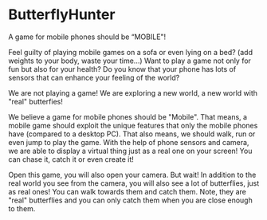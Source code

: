 ButterflyHunter
===============

A game for mobile phones should be “MOBILE"!

Feel guilty of playing mobile games on a sofa or even lying on a bed? (add weights to your body, waste your time...)
Want to play a game not only for fun but also for your health?
Do you know that your phone has lots of sensors that can enhance your feeling of the world?

We are not playing a game! We are exploring a new world, a new world with "real" butterfies! 

We believe a game for mobile phones should be "Mobile". That means, a mobile game should exploit the unique features that
only the mobile phones have (compared to a desktop PC). That also means, we should walk, run or even jump to play the game.
With the help of phone sensors and camera, we are able to display a virtual thing just as a real one on your screen! You can
chase it, catch it or even create it!

Open this game, you will also open your camera. But wait! In addition to the real world you see from the camera, you will 
also see a lot of butterflies, just as real ones! You can walk towards them and catch them. Note, they are "real" butterflies
and you can only catch them when you are close enough to them.
